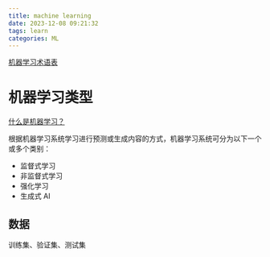 ```yaml
---
title: machine learning
date: 2023-12-08 09:21:32
tags: learn
categories: ML
---
```


[机器学习术语表](https://developers.google.com/machine-learning/glossary/fundamentals?hl=zh-cn)

# 机器学习类型

[什么是机器学习？](https://developers.google.com/machine-learning/intro-to-ml/what-is-ml?hl=zh-cn)

根据机器学习系统学习进行预测或生成内容的方式，机器学习系统可分为以下一个或多个类别：

- 监督式学习
- 非监督式学习
- 强化学习
- 生成式 AI



## 数据

训练集、验证集、测试集
